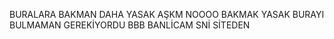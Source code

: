BURALARA BAKMAN DAHA YASAK AŞKM NOOOO BAKMAK YASAK BURAYI BULMAMAN GEREKİYORDU BBB BANLİCAM SNİ SİTEDEN
